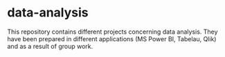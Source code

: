 # data-analysis
This repository contains different projects concerning data analysis. They have been prepared in different applications (MS Power BI, Tabelau, Qlik) and as a result of group work.
